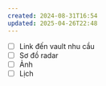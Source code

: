 ```yaml
---
created: 2024-08-31T16:54
updated: 2025-04-26T22:48
---
```

- [ ] Link đến vault nhu cầu
- [ ] Sơ đồ radar
- [ ] Ảnh
- [ ] Lịch
